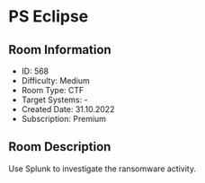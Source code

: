 ﻿# PS Eclipse

## Room Information
- ID: 568
- Difficulty: Medium
- Room Type: CTF
- Target Systems: -
- Created Date: 31.10.2022
- Subscription: Premium

## Room Description
Use Splunk to investigate the ransomware activity.
